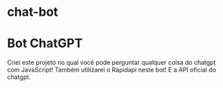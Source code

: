 # chat-bot
 
 # Bot ChatGPT

 Criei este projeto no qual você pode perguntar qualquer coisa do chatgpt com JavaScript! Também utilizarei o Rapidapi neste bot! E a API oficial do chatgpt.
